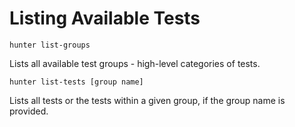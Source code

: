 # Listing Available Tests

```
hunter list-groups
```

Lists all available test groups - high-level categories of tests.

```
hunter list-tests [group name]
```

Lists all tests or the tests within a given group, if the group name is provided.